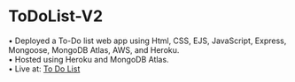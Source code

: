 # ToDoList-V2
• Deployed a To-Do list web app using Html, CSS, EJS, JavaScript, Express, Mongoose, MongoDB Atlas, AWS, and Heroku. </br>
• Hosted using Heroku and MongoDB Atlas.</br>
• Live at: <a href="https://mighty-hollows-69947.herokuapp.com/?fbclid=IwAR3DIXbE0nSAdAxjh-sd-_1ZA0Zeppq0wZd4ElYcKx2amJjn938ZCyDts-E">To Do List</a>
